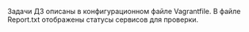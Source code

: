 Задачи ДЗ описаны в конфигурационном файле Vagrantfile.
В файле Report.txt отображены статусы сервисов для проверки.
